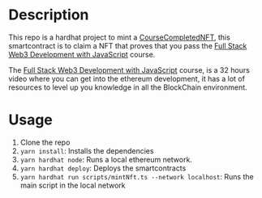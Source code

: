 # Description

This repo is a hardhat project to mint a [CourseCompletedNFT](https://arbiscan.io/address/0x9e9a4e58ddc9483d241afc9a028e89bd9b9fa683), this smartcontract is to claim a NFT that proves that you pass the [Full Stack Web3 Development with JavaScript](#https://arbiscan.io/address/0x9e9a4e58ddc9483d241afc9a028e89bd9b9fa683) course.

The [Full Stack Web3 Development with JavaScript](#https://arbiscan.io/address/0x9e9a4e58ddc9483d241afc9a028e89bd9b9fa683) course, is a 32 hours video where you can get into the ethereum development, it has a lot of resources to level up you knowledge in all the BlockChain environment.

# Usage
1. Clone the repo
2. `yarn install`: Installs the dependencies
3. `yarn hardhat node`: Runs a local ethereum network.
4. `yarn hardhat deploy`: Deploys the smartcontracts
5. `yarn hardhat run scripts/mintNft.ts --network localhost`: Runs the main script in the local network

